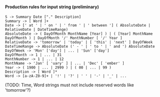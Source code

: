 #### Production rules for input string (preliminary)

```
S -> Summary Date ["." Description]
Summary -> [ Word ]+
Date -> [' at ' | ' on ' | ' from ' | ' between '] ( AbsoluteDate | RelativeDate | DateTimeRange)
AbsoluteDate -> ( DayOfMonth MonthName [Year] ) | ( [Year] MonthName DayOfMonth ) | DayOfMonth '/' MonthNumber [ '/' Year ]
RelativeDate -> 'tomorrow' | 'today' | [ 'this' | 'next' ] DayOfWeek
DateTimeRange -> AbsoluteDate (' - ' | ' to ' | ' and ') AbsoluteDate
DayOfWeek -> 'Mon' ['day'] | ... | 'Sun' ['day']
DayOfMonth -> 1 | ... | 31
MonthNumber -> 1 | ... | 12
MonthName -> 'Jan' [ 'uary' ] | ... | 'Dec' [ 'ember' ]
Year -> ( 1900 | ... | 2999 ) | ( 00 | ... | 99 )
Description -> [ Word ]*
Word -> [a-zA-Z0-9]+ | '!' | '?' | ' ' | '-' | '_' | ...
```

(TODO: Time, Word strings must not include reserved words like 'tomorrow'?)